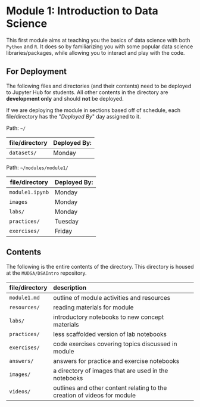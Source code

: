 # **Module 1**: Introduction to Data Science

This first module aims at teaching you the basics of data science with both `Python` and `R`. It does so by familiarizing you with some popular data science libraries/packages, while allowing you to interact and play with the code.

## For Deployment
The following files and directories (and their contents) need to be deployed to Jupyter Hub for students. All other contents in the directory are **development only** and should **not** be deployed.

If we are deploying the module in sections based off of schedule, each file/directory has the "*Deployed By*" day assigned to it.

Path: `~/`

file/directory | Deployed By:
---------------|-------------
`datasets/`    | Monday

Path: `~/modules/module1/`

file/directory | Deployed By:
---------------|-------------
`module1.ipynb`   | Monday
`images`       | Monday        
`labs/`        | Monday
`practices/`   | Tuesday
`exercises/`   | Friday



## Contents

The following is the entire contents of the directory. This directory is housed at the `MUDSA/DSAIntro` repository.

file/directory | description
:--------------|:-----------
`module1.md`   | outline of module activities and resources
`resources/`   | reading materials for module
`labs/`        | introductory notebooks to new concept materials
`practices/`   | less scaffolded version of lab notebooks
`exercises/`   | code exercises covering topics discussed in module
`answers/`     | answers for practice and exercise notebooks
`images/`      | a directory of images that are used in the notebooks
`videos/`      | outlines and other content relating to the creation of videos for module
